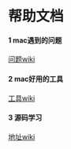 # 帮助文档
#### 1 mac遇到的问题 
[问题wiki](https://github.com/xiaomingxian/help-doc/wiki/0.mac%E5%B7%A5%E5%85%B7)
#### 2 mac好用的工具 
[工具wiki](https://github.com/xiaomingxian/help-doc/wiki/1.mac%E9%81%87%E5%88%B0%E7%9A%84%E9%97%AE%E9%A2%98)
#### 3 源码学习
[地址wiki](https://github.com/xiaomingxian/help-doc/wiki/2.%E6%BA%90%E7%A0%81%E5%AD%A6%E4%B9%A0) 
